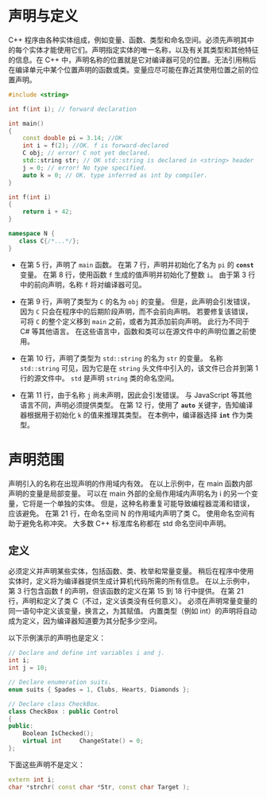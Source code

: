 # 声明与定义

C++ 程序由各种实体组成，例如变量、函数、类型和命名空间。必须先声明其中的每个实体才能使用它们。声明指定实体的唯一名称，以及有关其类型和其他特征的信息。在 C++ 中，声明名称的位置就是它对编译器可见的位置。无法引用稍后在编译单元中某个位置声明的函数或类。变量应尽可能在靠近其使用位置之前的位置声明。

```cpp
#include <string>

int f(int i); // forward declaration

int main()
{
    const double pi = 3.14; //OK
    int i = f(2); //OK. f is forward-declared
    C obj; // error! C not yet declared.
    std::string str; // OK std::string is declared in <string> header
    j = 0; // error! No type specified.
    auto k = 0; // OK. type inferred as int by compiler.
}

int f(int i)
{
    return i + 42;
}

namespace N {
   class C{/*...*/};
}
```

- 在第 5 行，声明了 `main` 函数。 在第 7 行，声明并初始化了名为 `pi` 的 **`const`** 变量。 在第 8 行，使用函数 `f` 生成的值声明并初始化了整数 `i`。 由于第 3 行中的前向声明，名称 `f` 将对编译器可见。

- 在第 9 行，声明了类型为 `C` 的名为 `obj` 的变量。 但是，此声明会引发错误，因为 `C` 只会在程序中的后期阶段声明，而不会前向声明。 若要修复该错误，可将 `C` 的整个定义移到 `main` 之前，或者为其添加前向声明。 此行为不同于 C# 等其他语言。 在这些语言中，函数和类可以在源文件中的声明位置之前使用。

- 在第 10 行，声明了类型为 `std::string` 的名为 `str` 的变量。 名称 `std::string` 可见，因为它是在 `string` 头文件中引入的，该文件已合并到第 1 行的源文件中。 `std` 是声明 `string` 类的命名空间。

- 在第 11 行，由于名称 `j` 尚未声明，因此会引发错误。 与 JavaScript 等其他语言不同，声明必须提供类型。 在第 12 行，使用了 **`auto`** 关键字，告知编译器根据用于初始化 `k` 的值来推理其类型。 在本例中，编译器选择 **`int`** 作为类型。

# 声明范围

声明引入的名称在出现声明的作用域内有效。 在以上示例中，在 main 函数内部声明的变量是局部变量。 可以在 main 外部的全局作用域内声明名为 i 的另一个变量，它将是一个单独的实体。 但是，这种名称重复可能导致编程器混淆和错误，应该避免。 在第 21 行，在命名空间 N 的作用域内声明了类 C。 使用命名空间有助于避免名称冲突。 大多数 C++ 标准库名称都在 std 命名空间中声明。

## 定义

必须定义并声明某些实体，包括函数、类、枚举和常量变量。 稍后在程序中使用实体时，定义将为编译器提供生成计算机代码所需的所有信息。 在以上示例中，第 3 行包含函数 f 的声明，但该函数的定义在第 15 到 18 行中提供。 在第 21 行，声明和定义了类 C（不过，定义该类没有任何意义）。 必须在声明常量变量的同一语句中定义该变量，换言之，为其赋值。 内置类型（例如 int）的声明将自动成为定义，因为编译器知道要为其分配多少空间。

以下示例演示的声明也是定义：

```cpp
// Declare and define int variables i and j.
int i;
int j = 10;

// Declare enumeration suits.
enum suits { Spades = 1, Clubs, Hearts, Diamonds };

// Declare class CheckBox.
class CheckBox : public Control
{
public:
    Boolean IsChecked();
    virtual int     ChangeState() = 0;
};
```

下面这些声明不是定义：

```cpp
extern int i;
char *strchr( const char *Str, const char Target );
```
